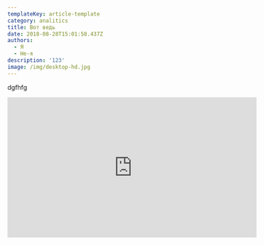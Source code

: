 ```yaml
---
templateKey: article-template
category: analitics
title: Вот ведь
date: 2018-08-28T15:01:58.437Z
authors:
  - Я
  - Не-я
description: '123'
image: /img/desktop-hd.jpg
---
```

dgfhfg

<!-- end -->

<iframe src="https://www.youtube.com/embed/XJgfrF3O6iE?rel=0&amp;controls=1&amp;showinfo=0" frameborder="0" allow="autoplay; encrypted-media" allowfullscreen width="560" height="315" ></iframe>
